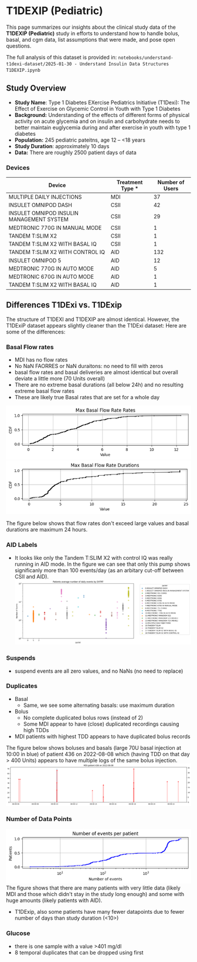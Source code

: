 # T1DEXIP (Pediatric) 
This page summarizes our insights about the clinical study data of the **T1DEXIP (Pediatric)** study in efforts to understand how to handle bolus, basal, and cgm data, list assumptions that were made, and pose open questions. 

The full analysis of this dataset is provided in: `notebooks/understand-t1dexi-dataset/2025-01-30 - Understand Insulin Data Structures T1DEXIP.ipynb`

## Study Overview
- **Study Name**: Type 1 Diabetes EXercise Pediatrics Initiative (T1Dexi):
The Effect of Exercise on Glycemic Control in Youth with Type 1 Diabetes
- **Background:** Understanding of the effects of different forms of physical activity on
acute glycemia and on insulin and carbohydrate needs to better maintain
euglycemia during and after exercise in youth with type 1 diabetes
- **Population:** 245 pediatric pateitns, age 12 – <18 years
- **Study Duration**: approximately 10 days
- **Data:** There are roughly 2500 patient days of data

### Devices

|Device|Treatment Type *| Number of Users|
|-|-|-|
|MULTIPLE DAILY INJECTIONS |MDI|37|
|INSULET OMNIPOD DASH |CSII|42|
|INSULET OMNIPOD INSULIN MANAGEMENT SYSTEM |CSII|29|
|MEDTRONIC 770G IN MANUAL MODE |CSII|1|
|TANDEM T:SLIM X2 |CSII|1|
|TANDEM T:SLIM X2 WITH BASAL IQ |CSII|1|
|TANDEM T:SLIM X2 WITH CONTROL IQ |AID|132|
|INSULET OMNIPOD 5 |AID|12|
|MEDTRONIC 770G IN AUTO MODE |AID|5|
|MEDTRONIC 670G IN AUTO MODE |AID|1|
|TANDEM T:SLIM X2 WITH BASAL IQ |AID|1|


## Differences T1DExi vs. T1DExip

The structure of T1DEXI and T1DEXIP are almost identical. However, the T1DExiP dataset appears slightly cleaner than the T1DExi dataset: Here are some of the differences:

 ### Basal Flow rates
 - MDI has no flow rates
 - No NaN FAORRES or NaN duraitons: no need to fill with zeros
 - basal flow rates and basal deliveries are almost identical but overall deviate a little more (70 Units overall)
- There are no extreme basal durations (all below 24h) and no resulting extreme basal flow rates
 - These are likely true Basal rates that are set for a whole day 

![](assets/t1dexip_basal_max_rates.png)
![](assets/t1dexip_basal_max_durations.png)

The figure below shows that flow rates don't exceed large values and basal durations are maximum 24 hours.

### AID Labels
- It looks like only the Tandem T:SLIM X2 with control IQ was really running in AID mode. In the figure we can see that only this pump shows significanly more than 100 events/day (as an arbitary cut-off between CSII and AID).
![](assets/t1dexip_daily_events_by_device.png)

### Suspends
- suspend events are all zero values, and no NaNs (no need to replace)

### Duplicates
- Basal
    - Same, we see some alternating basals: use maximum duration
- Bolus
    - No complete duplicated bolus rows (instead of 2)
    - Some MDI appear to have (close) duplicated recordings causing high TDDs
- MDI patients with highest TDD appears to have duplicated bolus records

The figure below shows boluses and basals (large 70U basal injection at 10:00 in blue)
of patient 436 on 2022-08-08 which (having TDD on that day > 400 Units) appears to have multiple logs of the same bolus injection.
![](assets/t1dexip_basals_436_2022-08-08.png)


### Number of Data Points
![](assets/t1dexip_number_of_events_per_patient.png)
The figure shows that there are many patients with very little data (likely MDI and those which didn't stay in the study long enough) and some with huge amounts (likely patients with AID).   

- T1DExip, also some patients have many fewer datapoints due to fewer number of days than study duration (<10>)

### Glucose
- there is one sample with a value >401 mg/dl
- 8 temporal duplicates that can be dropped using first
